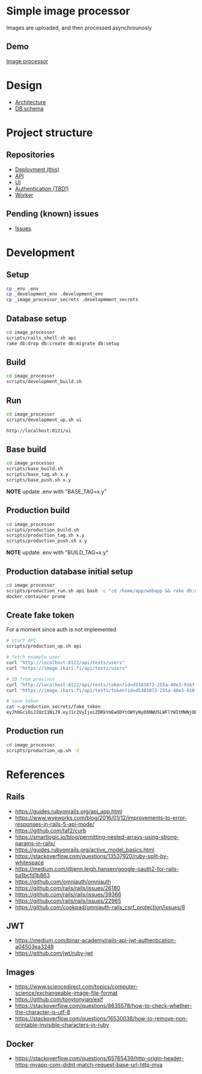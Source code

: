 # Simple image processor

Images are uploaded, and then processed asynchrounosly

## Demo

[Image processor](https://image.ikari.fi/ui)

# Design

- [Architecture](design/architecture.pdf)
- [DB schema](design/db.pdf)

# Project structure

## Repositories
- [Deployment (this)](https://github.com/kikonen/image_processor)
- [API](https://github.com/kikonen/image_processor_api)
- [UI](https://github.com/kikonen/image_processor_ui)
- [Authentication (TBD!)](https://github.com/kikonen/image_processor_auth)
- [Worker](https://github.com/kikonen/image_processor_worker)

## Pending (known) issues
- [Issues](https://github.com/kikonen/image_processor/issues)

# Development

## Setup
```bash
cp _env .env
cp _development_env .development_env
cp _image_processor_secrets .developmment_secrets

```

## Database setup

```bash
cd image_processor
scripts/rails_shell.sh api
rake db:drop db:create db:migrate db:setup
```

## Build

```bash
cd image_processor
scripts/development_build.sh
```

## Run

```bash
cd image_processor
scripts/development_up.sh ui

http://localhost:8121/ui
```

## Base build

```bash
cd image_processor
scripts/base_build.sh
scripts/base_tag.sh x.y
scripts/base_push.sh x.y
```
**NOTE** update .env with "BASE_TAG=x.y"


## Production build

```bash
cd image_processor
scripts/production_build.sh
scripts/production_tag.sh x.y
scripts/production_push.sh x.y
```

**NOTE** update .env with "BUILD_TAG=x.y"

## Production database initial setup

```bash
cd image_processor
scripts/production_run.sh api bash -c "cd /home/app/webapp && rake db:drop db:create db:migrate db:setup && rm log/production.log"
docker container prune
```

## Create fake token

For a moment since auth is not implemented
```bash
# start API
scripts/production_up.sh api

# fetch example user
curl "http://localhost:8122/api/tests/users"
curl "https://image.ikari.fi/api/tests/users"

# ID from previous
curl "http://localhost:8122/api/tests/token?id=d5383073-255a-40e3-916f-0ad321b90f66"
curl "https://image.ikari.fi/api/tests/token?id=d5383073-255a-40e3-916f-0ad321b90f66"

# save token
cat >.production_secrets/fake_token
eyJhbGciOiJIUzI1NiJ9.eyJ1c2VyIjoiZDRkYmEwODYtOWYyNy00NWU5LWFlYWItMWNjODJiZjQzZTE1IiwiZXhwIjoxNjUwMzk5MTE5fQ.xf4CRtThz2dTpjdU4_JwfiumdoWybGJQhknPppggyYc
```

## Production run

```bash
cd image_processor
scripts/production_up.sh -d
```

# References

## Rails
- https://guides.rubyonrails.org/api_app.html
- https://www.wyeworks.com/blog/2016/01/12/improvements-to-error-responses-in-rails-5-api-mode/
- https://github.com/taf2/curb
- https://smartlogic.io/blog/permitting-nested-arrays-using-strong-params-in-rails/
- https://guides.rubyonrails.org/active_model_basics.html
- https://stackoverflow.com/questions/13537920/ruby-split-by-whitespace
- https://medium.com/@jenn.leigh.hansen/google-oauth2-for-rails-ba1bcfd1b863
- https://github.com/omniauth/omniauth
- https://github.com/rails/rails/issues/26180
- https://github.com/rails/rails/issues/39366
- https://github.com/rails/rails/issues/22965
- https://github.com/cookpad/omniauth-rails_csrf_protection/issues/8

## JWT
- https://medium.com/binar-academy/rails-api-jwt-authentication-a04503ea3248
- https://github.com/jwt/ruby-jwt

## Images
- https://www.sciencedirect.com/topics/computer-science/exchangeable-image-file-format
- https://github.com/tonytonyjan/exif
- https://stackoverflow.com/questions/8635578/how-to-check-whether-the-character-is-utf-8
- https://stackoverflow.com/questions/16530038/how-to-remove-non-printable-invisible-characters-in-ruby

## Docker
- https://stackoverflow.com/questions/65765439/http-origin-header-https-myapp-com-didnt-match-request-base-url-http-mya

